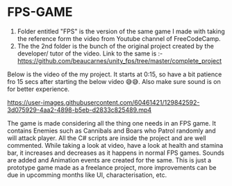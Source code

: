 # FPS-GAME
1) Folder entitled "FPS" is the version of the same game I made with taking the reference form the video from Youtube channel of FreeCodeCamp.
2) The the 2nd folder is the bunch of the original project created by the developer/ tutor of the video. Link to the same is :-  https://github.com/beaucarnes/unity_fps/tree/master/complete_project

Below is the video of the my project. It starts at 0:15, so have a bit patience fro 15 secs after starting the below video 😅😅. Also make sure sound is on for better experience.


https://user-images.githubusercontent.com/60461421/129842592-3d075929-4aa2-4898-b5eb-d2833c825489.mp4

The game is made considering all the thing one needs in an FPS game. It contains Enemies such as Cannibals and Boars who Patrol randomly and will attack player. All the C# scripts are inside the project and are well commented.
While taking a look at video, have a look at health and stamina bar, it increases and decreases as it happens in normal FPS games.
Sounds are added and Animation events are created for the same.
This is just a prototype game made as a freelance project, more improvements can be due in upcomming months like UI, characterisation, etc.
